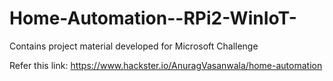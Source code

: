 # Home-Automation--RPi2-WinIoT-
Contains project material developed for Microsoft Challenge

Refer this link: https://www.hackster.io/AnuragVasanwala/home-automation
